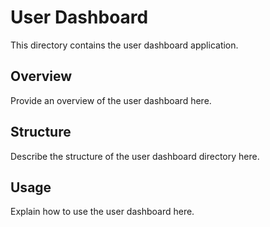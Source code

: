 # User Dashboard

This directory contains the user dashboard application.

## Overview

Provide an overview of the user dashboard here.

## Structure

Describe the structure of the user dashboard directory here.

## Usage

Explain how to use the user dashboard here.